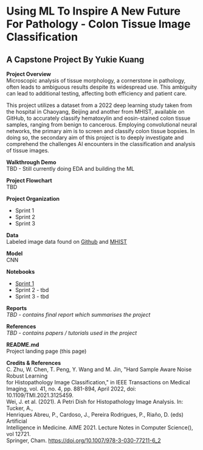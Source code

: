 

# Using ML To Inspire A New Future For Pathology - Colon Tissue Image Classification 

## A Capstone Project By Yukie Kuang 

**Project Overview**
<br>Microscopic analysis of tissue morphology, a cornerstone in pathology, often leads to ambiguous results despite its widespread use. This ambiguity can lead to additional testing, affecting both efficiency and patient care.

This project utilizes a dataset from a 2022 deep learning study taken from the hospital in Chaoyang, Beijing and another from MHIST, available on GitHub, to accurately classify hematoxylin and eosin-stained colon tissue samples, ranging from benign to cancerous. Employing convolutional neural networks, the primary aim is to screen and classify colon tissue bopsies. In doing so, the secondary aim of this project is to deeply investigate and comprehend the challenges AI encounters in the classification and analysis of tissue images.
</br>

**Walkthrough Demo**
<br>TBD - Still currently doing EDA and building the ML 

**Project Flowchart**
<br>TBD

**Project Organization**
- Sprint 1
- Sprint 2
- Sprint 3

**Data**
<br> Labeled image data found on [Github](https://github.com/bupt-ai-cz/HSA-NRL/?tab=readme-ov-file) and [MHIST](https://bmirds.github.io/MHIST/)

**Model**
<br> CNN

**Notebooks**
- [Sprint 1](https://github.com/ykk-tiff/capstone/blob/master/colonML_Sprint1.ipynb)
- Sprint 2 - tbd
- Sprint 3 - tbd

**Reports**
<br> _TBD - contains final report which summarises the project_

**References**
<br> _TBD - contains papers / tutorials used in the project_

**README.md**
<br> Project landing page (this page)

**Credits & References**
<br>C. Zhu, W. Chen, T. Peng, Y. Wang and M. Jin, "Hard Sample Aware Noise Robust Learning <br>for Histopathology Image Classification," in IEEE Transactions on Medical <br>Imaging, vol. 41, no. 4, pp. 881-894, April 2022, doi: 10.1109/TMI.2021.3125459.
<br>Wei, J. et al. (2021). A Petri Dish for Histopathology Image Analysis. In: Tucker, A., <br>Henriques Abreu, P., Cardoso, J., Pereira Rodrigues, P., Riaño, D. (eds) Artificial <br>Intelligence in Medicine. AIME 2021. Lecture Notes in Computer Science(), vol 12721. <br>Springer, Cham. https://doi.org/10.1007/978-3-030-77211-6_2